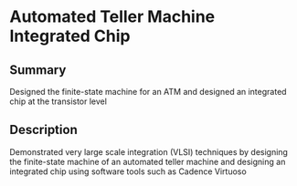 
# Automated Teller Machine Integrated Chip

## Summary

Designed the finite-state machine for an ATM and designed an integrated chip at the transistor level

## Description

Demonstrated very large scale integration (VLSI) techniques by designing the finite-state machine of an automated teller machine and designing an integrated chip using software tools such as Cadence Virtuoso